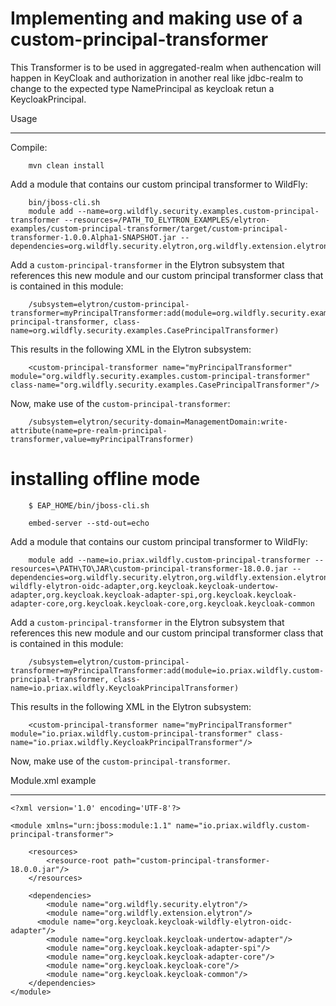 Implementing and making use of a custom-principal-transformer
=============================================================

This Transformer is to be used in aggregated-realm when authencation will happen in KeyCloak and authorization in another real like jdbc-realm to change to the expected type NamePrincipal as keycloak retun a KeycloakPrincipal.

Usage
*****

Compile:

        mvn clean install

Add a module that contains our custom principal transformer to WildFly:

        bin/jboss-cli.sh
        module add --name=org.wildfly.security.examples.custom-principal-transformer --resources=/PATH_TO_ELYTRON_EXAMPLES/elytron-examples/custom-principal-transformer/target/custom-principal-transformer-1.0.0.Alpha1-SNAPSHOT.jar --dependencies=org.wildfly.security.elytron,org.wildfly.extension.elytron

Add a ```custom-principal-transformer``` in the Elytron subsystem that references this new module and our custom principal transformer class that is contained in this module:

        /subsystem=elytron/custom-principal-transformer=myPrincipalTransformer:add(module=org.wildfly.security.examples.custom-principal-transformer, class-name=org.wildfly.security.examples.CasePrincipalTransformer)

This results in the following XML in the Elytron subsystem:

        <custom-principal-transformer name="myPrincipalTransformer" module="org.wildfly.security.examples.custom-principal-transformer" class-name="org.wildfly.security.examples.CasePrincipalTransformer"/>

Now, make use of the ```custom-principal-transformer```:

        /subsystem=elytron/security-domain=ManagementDomain:write-attribute(name=pre-realm-principal-transformer,value=myPrincipalTransformer)


installing offline mode
=======================

        $ EAP_HOME/bin/jboss-cli.sh

        embed-server --std-out=echo

Add a module that contains our custom principal transformer to WildFly:

        module add --name=io.priax.wildfly.custom-principal-transformer --resources=\PATH\TO\JAR\custom-principal-transformer-18.0.0.jar --dependencies=org.wildfly.security.elytron,org.wildfly.extension.elytron,org.keycloak.keycloak-wildfly-elytron-oidc-adapter,org.keycloak.keycloak-undertow-adapter,org.keycloak.keycloak-adapter-spi,org.keycloak.keycloak-adapter-core,org.keycloak.keycloak-core,org.keycloak.keycloak-common

Add a ```custom-principal-transformer``` in the Elytron subsystem that references this new module and our custom principal transformer class that is contained in this module:

        /subsystem=elytron/custom-principal-transformer=myPrincipalTransformer:add(module=io.priax.wildfly.custom-principal-transformer, class-name=io.priax.wildfly.KeycloakPrincipalTransformer)

This results in the following XML in the Elytron subsystem:

        <custom-principal-transformer name="myPrincipalTransformer" module="io.priax.wildfly.custom-principal-transformer" class-name="io.priax.wildfly.KeycloakPrincipalTransformer"/>

Now, make use of the ```custom-principal-transformer```.


Module.xml example
*****
```
<?xml version='1.0' encoding='UTF-8'?>

<module xmlns="urn:jboss:module:1.1" name="io.priax.wildfly.custom-principal-transformer">

    <resources>
        <resource-root path="custom-principal-transformer-18.0.0.jar"/>
    </resources>

    <dependencies>
        <module name="org.wildfly.security.elytron"/>
        <module name="org.wildfly.extension.elytron"/>
	  <module name="org.keycloak.keycloak-wildfly-elytron-oidc-adapter"/>
        <module name="org.keycloak.keycloak-undertow-adapter"/>
        <module name="org.keycloak.keycloak-adapter-spi"/>
        <module name="org.keycloak.keycloak-adapter-core"/>
        <module name="org.keycloak.keycloak-core"/>
        <module name="org.keycloak.keycloak-common"/>
    </dependencies>
</module>
```